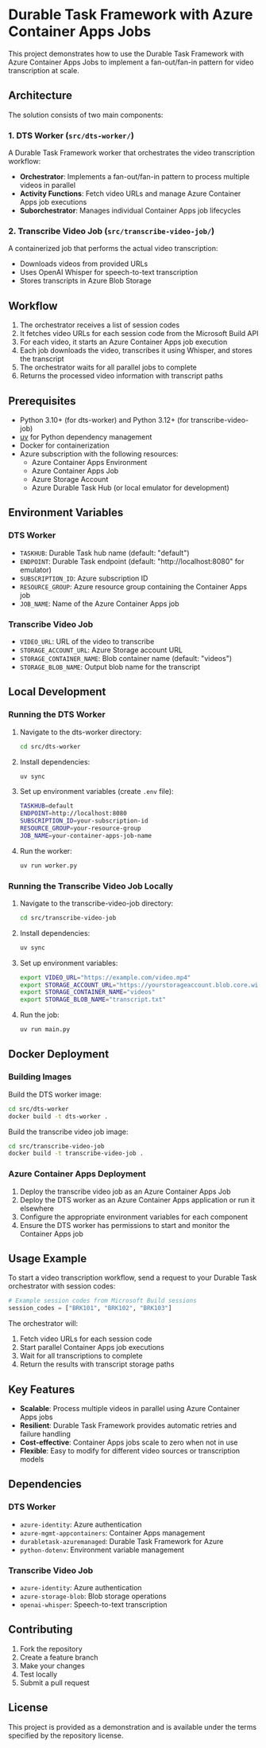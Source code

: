 # Durable Task Framework with Azure Container Apps Jobs

This project demonstrates how to use the Durable Task Framework with Azure Container Apps Jobs to implement a fan-out/fan-in pattern for video transcription at scale.

## Architecture

The solution consists of two main components:

### 1. DTS Worker (`src/dts-worker/`)
A Durable Task Framework worker that orchestrates the video transcription workflow:
- **Orchestrator**: Implements a fan-out/fan-in pattern to process multiple videos in parallel
- **Activity Functions**: Fetch video URLs and manage Azure Container Apps job executions
- **Suborchestrator**: Manages individual Container Apps job lifecycles

### 2. Transcribe Video Job (`src/transcribe-video-job/`)
A containerized job that performs the actual video transcription:
- Downloads videos from provided URLs
- Uses OpenAI Whisper for speech-to-text transcription
- Stores transcripts in Azure Blob Storage

## Workflow

1. The orchestrator receives a list of session codes
2. It fetches video URLs for each session code from the Microsoft Build API
3. For each video, it starts an Azure Container Apps job execution
4. Each job downloads the video, transcribes it using Whisper, and stores the transcript
5. The orchestrator waits for all parallel jobs to complete
6. Returns the processed video information with transcript paths

## Prerequisites

- Python 3.10+ (for dts-worker) and Python 3.12+ (for transcribe-video-job)
- [uv](https://docs.astral.sh/uv/) for Python dependency management
- Docker for containerization
- Azure subscription with the following resources:
  - Azure Container Apps Environment
  - Azure Container Apps Job
  - Azure Storage Account
  - Azure Durable Task Hub (or local emulator for development)

## Environment Variables

### DTS Worker
- `TASKHUB`: Durable Task hub name (default: "default")
- `ENDPOINT`: Durable Task endpoint (default: "http://localhost:8080" for emulator)
- `SUBSCRIPTION_ID`: Azure subscription ID
- `RESOURCE_GROUP`: Azure resource group containing the Container Apps job
- `JOB_NAME`: Name of the Azure Container Apps job

### Transcribe Video Job
- `VIDEO_URL`: URL of the video to transcribe
- `STORAGE_ACCOUNT_URL`: Azure Storage account URL
- `STORAGE_CONTAINER_NAME`: Blob container name (default: "videos")
- `STORAGE_BLOB_NAME`: Output blob name for the transcript

## Local Development

### Running the DTS Worker

1. Navigate to the dts-worker directory:
   ```bash
   cd src/dts-worker
   ```

2. Install dependencies:
   ```bash
   uv sync
   ```

3. Set up environment variables (create `.env` file):
   ```bash
   TASKHUB=default
   ENDPOINT=http://localhost:8080
   SUBSCRIPTION_ID=your-subscription-id
   RESOURCE_GROUP=your-resource-group
   JOB_NAME=your-container-apps-job-name
   ```

4. Run the worker:
   ```bash
   uv run worker.py
   ```

### Running the Transcribe Video Job Locally

1. Navigate to the transcribe-video-job directory:
   ```bash
   cd src/transcribe-video-job
   ```

2. Install dependencies:
   ```bash
   uv sync
   ```

3. Set up environment variables:
   ```bash
   export VIDEO_URL="https://example.com/video.mp4"
   export STORAGE_ACCOUNT_URL="https://yourstorageaccount.blob.core.windows.net"
   export STORAGE_CONTAINER_NAME="videos"
   export STORAGE_BLOB_NAME="transcript.txt"
   ```

4. Run the job:
   ```bash
   uv run main.py
   ```

## Docker Deployment

### Building Images

Build the DTS worker image:
```bash
cd src/dts-worker
docker build -t dts-worker .
```

Build the transcribe video job image:
```bash
cd src/transcribe-video-job
docker build -t transcribe-video-job .
```

### Azure Container Apps Deployment

1. Deploy the transcribe video job as an Azure Container Apps Job
2. Deploy the DTS worker as an Azure Container Apps application or run it elsewhere
3. Configure the appropriate environment variables for each component
4. Ensure the DTS worker has permissions to start and monitor the Container Apps job

## Usage Example

To start a video transcription workflow, send a request to your Durable Task orchestrator with session codes:

```python
# Example session codes from Microsoft Build sessions
session_codes = ["BRK101", "BRK102", "BRK103"]
```

The orchestrator will:
1. Fetch video URLs for each session code
2. Start parallel Container Apps job executions
3. Wait for all transcriptions to complete
4. Return the results with transcript storage paths

## Key Features

- **Scalable**: Process multiple videos in parallel using Azure Container Apps jobs
- **Resilient**: Durable Task Framework provides automatic retries and failure handling
- **Cost-effective**: Container Apps jobs scale to zero when not in use
- **Flexible**: Easy to modify for different video sources or transcription models

## Dependencies

### DTS Worker
- `azure-identity`: Azure authentication
- `azure-mgmt-appcontainers`: Container Apps management
- `durabletask-azuremanaged`: Durable Task Framework for Azure
- `python-dotenv`: Environment variable management

### Transcribe Video Job
- `azure-identity`: Azure authentication
- `azure-storage-blob`: Blob storage operations
- `openai-whisper`: Speech-to-text transcription

## Contributing

1. Fork the repository
2. Create a feature branch
3. Make your changes
4. Test locally
5. Submit a pull request

## License

This project is provided as a demonstration and is available under the terms specified by the repository license.